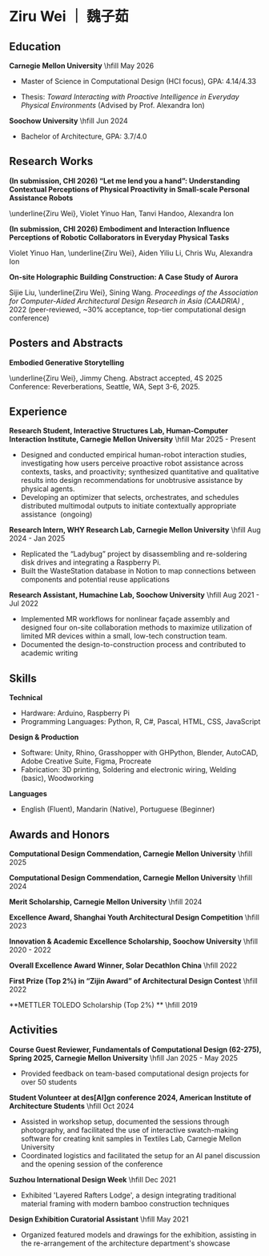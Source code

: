 # Ziru Wei  ｜ 魏子茹

## Education

**Carnegie Mellon University** \hfill May 2026

- Master of Science in Computational Design (HCI focus), GPA: 4.14/4.33

- Thesis: *Toward Interacting with Proactive Intelligence in Everyday Physical Environments* (Advised by Prof. Alexandra Ion)


**Soochow University** \hfill Jun 2024

- Bachelor of Architecture, GPA: 3.7/4.0


## Research Works
**(In submission, CHI 2026) “Let me lend you a hand”: Understanding Contextual Perceptions of Physical Proactivity in Small-scale Personal Assistance Robots**

\underline{Ziru Wei}, Violet Yinuo Han, Tanvi Handoo, Alexandra Ion

**(In submission, CHI 2026) Embodiment and Interaction Influence Perceptions of Robotic Collaborators in Everyday Physical Tasks**

Violet Yinuo Han, \underline{Ziru Wei}, Aiden Yiliu Li, Chris Wu, Alexandra Ion

**On-site Holographic Building Construction: A Case Study of Aurora**

Sijie Liu, \underline{Ziru Wei}, Sining Wang. *Proceedings of the Association for Computer-Aided Architectural Design Research in Asia (CAADRIA)* , 2022 (peer-reviewed, ~30% acceptance, top-tier computational design conference)

## Posters and Abstracts
**Embodied Generative Storytelling**

\underline{Ziru Wei}, Jimmy Cheng. Abstract accepted, 4S 2025 Conference: Reverberations, Seattle, WA, Sept 3-6, 2025.

## Experience

**Research Student, Interactive Structures Lab, Human-Computer Interaction Institute, Carnegie Mellon University** \hfill Mar 2025 - Present

- Designed and conducted empirical human-robot interaction studies, investigating how users perceive proactive robot assistance across contexts, tasks, and proactivity; synthesized quantitative and qualitative results into design recommendations for unobtrusive assistance by physical agents.
- Developing an optimizer that selects, orchestrates, and schedules distributed multimodal outputs to initiate contextually appropriate assistance &nbsp;(ongoing)



**Research Intern, WHY Research Lab, Carnegie Mellon University** \hfill Aug 2024 - Jan 2025

- Replicated the “Ladybug” project by disassembling and re-soldering disk drives and integrating a Raspberry Pi.
- Built the WasteStation database in Notion to map connections between components and potential reuse applications



**Research Assistant, Humachine Lab, Soochow University** \hfill Aug 2021 - Jul 2022

- Implemented MR workflows for nonlinear façade assembly and designed four on-site collaboration methods to maximize utilization of limited MR devices within a small, low-tech construction team.
- Documented the design-to-construction process and contributed to academic writing


## Skills

**Technical**

- Hardware: Arduino, Raspberry Pi
- Programming Languages: Python, R, C#, Pascal, HTML, CSS, JavaScript


**Design & Production**

- Software: Unity, Rhino, Grasshopper with GHPython, Blender, AutoCAD, Adobe Creative Suite, Figma, Procreate
- Fabrication: 3D printing, Soldering and electronic wiring, Welding (basic), Woodworking


**Languages**

- English (Fluent), Mandarin (Native), Portuguese (Beginner)

## Awards and Honors

**Computational Design Commendation, Carnegie Mellon University** \hfill 2025



**Computational Design Commendation, Carnegie Mellon University** \hfill 2024



**Merit Scholarship, Carnegie Mellon University** \hfill 2024



**Excellence Award, Shanghai Youth Architectural Design Competition** \hfill 2023



**Innovation & Academic Excellence Scholarship, Soochow University** \hfill 2020 - 2022



**Overall Excellence Award Winner, Solar Decathlon China** \hfill 2022



**First Prize (Top 2%) in “Zijin Award” of Architectural Design Contest** \hfill 2022



**METTLER TOLEDO Scholarship (Top 2%) ** \hfill 2019


## Activities

**Course Guest Reviewer, Fundamentals of Computational Design (62-275), Spring 2025, Carnegie Mellon University** \hfill Jan 2025 - May 2025

- Provided feedback on team-based computational design projects for over 50 students



**Student Volunteer at des[AI]gn conference 2024, American Institute of Architecture Students** \hfill Oct 2024

- Assisted in workshop setup, documented the sessions through photography, and facilitated the use of interactive swatch-making software for creating knit samples in Textiles Lab, Carnegie Mellon University
- Coordinated logistics and facilitated the setup for an AI panel discussion and the opening session of the conference


**Suzhou International Design Week** \hfill Dec 2021

- Exhibited 'Layered Rafters Lodge', a design integrating traditional material framing with modern bamboo construction techniques


**Design Exhibition Curatorial Assistant** \hfill May 2021

- Organized featured models and drawings for the exhibition, assisting in the re-arrangement of the architecture department's showcase


